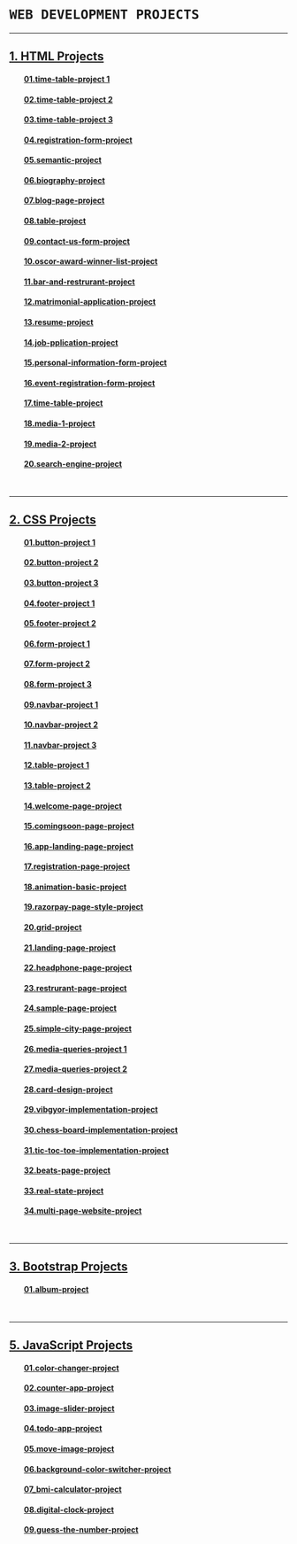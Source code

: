 # **`WEB DEVELOPMENT PROJECTS`**
<hr>

## **[1. HTML Projects](./01.%20HTML-Projects)**
####  &nbsp;&nbsp;&nbsp;&nbsp;&nbsp;&nbsp;&nbsp;&nbsp;**[01.time-table-project 1](./01.%20HTML-Projects/01.time-table-project%201/)**
####  &nbsp;&nbsp;&nbsp;&nbsp;&nbsp;&nbsp;&nbsp;&nbsp;**[02.time-table-project 2](./01.%20HTML-Projects/02.time-table-project%202/)**
####  &nbsp;&nbsp;&nbsp;&nbsp;&nbsp;&nbsp;&nbsp;&nbsp;**[03.time-table-project 3](./01.%20HTML-Projects/03.time-table-project%203/)**
####  &nbsp;&nbsp;&nbsp;&nbsp;&nbsp;&nbsp;&nbsp;&nbsp;**[04.registration-form-project](./01.%20HTML-Projects/04.registration-form-project/)**
####  &nbsp;&nbsp;&nbsp;&nbsp;&nbsp;&nbsp;&nbsp;&nbsp;**[05.semantic-project](./01.%20HTML-Projects/05.semantic-project/)**
####  &nbsp;&nbsp;&nbsp;&nbsp;&nbsp;&nbsp;&nbsp;&nbsp;**[06.biography-project](./01.%20HTML-Projects/06.biography-project/)**
####  &nbsp;&nbsp;&nbsp;&nbsp;&nbsp;&nbsp;&nbsp;&nbsp;**[07.blog-page-project](./01.%20HTML-Projects/07.blog-page-project/)**
####  &nbsp;&nbsp;&nbsp;&nbsp;&nbsp;&nbsp;&nbsp;&nbsp;**[08.table-project](./01.%20HTML-Projects/08.table-project/)**
####  &nbsp;&nbsp;&nbsp;&nbsp;&nbsp;&nbsp;&nbsp;&nbsp;**[09.contact-us-form-project](./01.%20HTML-Projects/09.contact-us-form-project/)**
####  &nbsp;&nbsp;&nbsp;&nbsp;&nbsp;&nbsp;&nbsp;&nbsp;**[10.oscor-award-winner-list-project](./01.%20HTML-Projects/10.oscor-award-winner-list-project/)**
####  &nbsp;&nbsp;&nbsp;&nbsp;&nbsp;&nbsp;&nbsp;&nbsp;**[11.bar-and-restrurant-project](./01.%20HTML-Projects/11.bar-and-restrurant-project/)**
####  &nbsp;&nbsp;&nbsp;&nbsp;&nbsp;&nbsp;&nbsp;&nbsp;**[12.matrimonial-application-project](./01.%20HTML-Projects/12.matrimonial-application-project/)**
####  &nbsp;&nbsp;&nbsp;&nbsp;&nbsp;&nbsp;&nbsp;&nbsp;**[13.resume-project](./01.%20HTML-Projects/13.resume-project/)**
####  &nbsp;&nbsp;&nbsp;&nbsp;&nbsp;&nbsp;&nbsp;&nbsp;**[14.job-pplication-project](./01.%20HTML-Projects/14.job-pplication-project/)**
####  &nbsp;&nbsp;&nbsp;&nbsp;&nbsp;&nbsp;&nbsp;&nbsp;**[15.personal-information-form-project](./01.%20HTML-Projects/15.personal-information-form-project/)**
####  &nbsp;&nbsp;&nbsp;&nbsp;&nbsp;&nbsp;&nbsp;&nbsp;**[16.event-registration-form-project](./01.%20HTML-Projects//16.event-registration-form-project/)**
####  &nbsp;&nbsp;&nbsp;&nbsp;&nbsp;&nbsp;&nbsp;&nbsp;**[17.time-table-project](./01.%20HTML-Projects/17.time-table-project/)**
####  &nbsp;&nbsp;&nbsp;&nbsp;&nbsp;&nbsp;&nbsp;&nbsp;**[18.media-1-project](./01.%20HTML-Projects/18.media-1-project/)**
####  &nbsp;&nbsp;&nbsp;&nbsp;&nbsp;&nbsp;&nbsp;&nbsp;**[19.media-2-project](./01.%20HTML-Projects/19.media-2-project/)**
####  &nbsp;&nbsp;&nbsp;&nbsp;&nbsp;&nbsp;&nbsp;&nbsp;**[20.search-engine-project](./01.%20HTML-Projects/20.search-engine-project/)**

<br>
<hr>

## **[2. CSS Projects](./01.%20HTML-Projects)**
####  &nbsp;&nbsp;&nbsp;&nbsp;&nbsp;&nbsp;&nbsp;&nbsp;**[01.button-project 1](./02.%20CSS-Projects/01.button-project%201/)**
####  &nbsp;&nbsp;&nbsp;&nbsp;&nbsp;&nbsp;&nbsp;&nbsp;**[02.button-project 2](./02.%20CSS-Projects/02.button-project%202/)**
####  &nbsp;&nbsp;&nbsp;&nbsp;&nbsp;&nbsp;&nbsp;&nbsp;**[03.button-project 3](./02.%20CSS-Projects/03.button-project%203/)**
####  &nbsp;&nbsp;&nbsp;&nbsp;&nbsp;&nbsp;&nbsp;&nbsp;**[04.footer-project 1](./02.%20CSS-Projects/04.footer-project%201/)**
####  &nbsp;&nbsp;&nbsp;&nbsp;&nbsp;&nbsp;&nbsp;&nbsp;**[05.footer-project 2](./02.%20CSS-Projects/05.footer-project%202/)**
####  &nbsp;&nbsp;&nbsp;&nbsp;&nbsp;&nbsp;&nbsp;&nbsp;**[06.form-project 1](./02.%20CSS-Projects/06.form-project%201/)**
####  &nbsp;&nbsp;&nbsp;&nbsp;&nbsp;&nbsp;&nbsp;&nbsp;**[07.form-project 2](./02.%20CSS-Projects/07.form-project%202/)**
####  &nbsp;&nbsp;&nbsp;&nbsp;&nbsp;&nbsp;&nbsp;&nbsp;**[08.form-project 3](./02.%20CSS-Projects/08.form-project%203/)**
####  &nbsp;&nbsp;&nbsp;&nbsp;&nbsp;&nbsp;&nbsp;&nbsp;**[09.navbar-project 1](./02.%20CSS-Projects/09.navbar-project%201/)**
####  &nbsp;&nbsp;&nbsp;&nbsp;&nbsp;&nbsp;&nbsp;&nbsp;**[10.navbar-project 2](./02.%20CSS-Projects/10.navbar-project%202/)**
####  &nbsp;&nbsp;&nbsp;&nbsp;&nbsp;&nbsp;&nbsp;&nbsp;**[11.navbar-project 3](./02.%20CSS-Projects/11.navbar-project%203/)**
####  &nbsp;&nbsp;&nbsp;&nbsp;&nbsp;&nbsp;&nbsp;&nbsp;**[12.table-project 1](./02.%20CSS-Projects/12.table-project%201/)**
####  &nbsp;&nbsp;&nbsp;&nbsp;&nbsp;&nbsp;&nbsp;&nbsp;**[13.table-project 2](./02.%20CSS-Projects/13.table-project%202/)**
####  &nbsp;&nbsp;&nbsp;&nbsp;&nbsp;&nbsp;&nbsp;&nbsp;**[14.welcome-page-project](./02.%20CSS-Projects/14.welcome-page-project/)**
####  &nbsp;&nbsp;&nbsp;&nbsp;&nbsp;&nbsp;&nbsp;&nbsp;**[15.comingsoon-page-project](./02.%20CSS-Projects/15.comingsoon-page-project/)**
####  &nbsp;&nbsp;&nbsp;&nbsp;&nbsp;&nbsp;&nbsp;&nbsp;**[16.app-landing-page-project](./02.%20CSS-Projects/16.app-landing-page-project/)**
####  &nbsp;&nbsp;&nbsp;&nbsp;&nbsp;&nbsp;&nbsp;&nbsp;**[17.registration-page-project](./02.%20CSS-Projects/17.registration-page-project/)**
####  &nbsp;&nbsp;&nbsp;&nbsp;&nbsp;&nbsp;&nbsp;&nbsp;**[18.animation-basic-project](./02.%20CSS-Projects/18.animation-basic-project/)**
####  &nbsp;&nbsp;&nbsp;&nbsp;&nbsp;&nbsp;&nbsp;&nbsp;**[19.razorpay-page-style-project](./02.%20CSS-Projects/19.razorpay-page-style-project/)**
####  &nbsp;&nbsp;&nbsp;&nbsp;&nbsp;&nbsp;&nbsp;&nbsp;**[20.grid-project](./02.%20CSS-Projects/20.grid-project/)**
####  &nbsp;&nbsp;&nbsp;&nbsp;&nbsp;&nbsp;&nbsp;&nbsp;**[21.landing-page-project](./02.%20CSS-Projects/21.landing-page-project/)**
####  &nbsp;&nbsp;&nbsp;&nbsp;&nbsp;&nbsp;&nbsp;&nbsp;**[22.headphone-page-project](./02.%20CSS-Projects/22.headphone-page-project/)**
####  &nbsp;&nbsp;&nbsp;&nbsp;&nbsp;&nbsp;&nbsp;&nbsp;**[23.restrurant-page-project](./02.%20CSS-Projects/23.restrurant-page-project/)**
####  &nbsp;&nbsp;&nbsp;&nbsp;&nbsp;&nbsp;&nbsp;&nbsp;**[24.sample-page-project](./02.%20CSS-Projects/24.sample-page-project/)**
####  &nbsp;&nbsp;&nbsp;&nbsp;&nbsp;&nbsp;&nbsp;&nbsp;**[25.simple-city-page-project](./02.%20CSS-Projects/25.simple-city-page-project/)**
####  &nbsp;&nbsp;&nbsp;&nbsp;&nbsp;&nbsp;&nbsp;&nbsp;**[26.media-queries-project 1](./02.%20CSS-Projects/26.media-queries-project%201/)**
####  &nbsp;&nbsp;&nbsp;&nbsp;&nbsp;&nbsp;&nbsp;&nbsp;**[27.media-queries-project 2](./02.%20CSS-Projects/27.media-queries-project%202/)**
####  &nbsp;&nbsp;&nbsp;&nbsp;&nbsp;&nbsp;&nbsp;&nbsp;**[28.card-design-project](./02.%20CSS-Projects/28.card-design-project/)**
####  &nbsp;&nbsp;&nbsp;&nbsp;&nbsp;&nbsp;&nbsp;&nbsp;**[29.vibgyor-implementation-project](./02.%20CSS-Projects/29.vibgyor-implementation-project/)**
####  &nbsp;&nbsp;&nbsp;&nbsp;&nbsp;&nbsp;&nbsp;&nbsp;**[30.chess-board-implementation-project](./02.%20CSS-Projects/30.chess-board-implementation-project/)**
####  &nbsp;&nbsp;&nbsp;&nbsp;&nbsp;&nbsp;&nbsp;&nbsp;**[31.tic-toc-toe-implementation-project](./02.%20CSS-Projects/31.tic-toc-toe-implementation-project/)**
####  &nbsp;&nbsp;&nbsp;&nbsp;&nbsp;&nbsp;&nbsp;&nbsp;**[32.beats-page-project](./02.%20CSS-Projects/32.beats-page-project/)**
####  &nbsp;&nbsp;&nbsp;&nbsp;&nbsp;&nbsp;&nbsp;&nbsp;**[33.real-state-project](./02.%20CSS-Projects/33.real-state-project/)**
####  &nbsp;&nbsp;&nbsp;&nbsp;&nbsp;&nbsp;&nbsp;&nbsp;**[34.multi-page-website-project](./02.%20CSS-Projects/34.multi-page-website-project/)**

<br>
<hr>

## **[3. Bootstrap Projects](./03.%20Bootstrap-Project/)**
####  &nbsp;&nbsp;&nbsp;&nbsp;&nbsp;&nbsp;&nbsp;&nbsp;**[01.album-project](./03.%20Bootstrap-Project/01.album-project/)**

<br>
<hr>

## **[5. JavaScript Projects](./05.%20JavaScript-Projects/)**
####  &nbsp;&nbsp;&nbsp;&nbsp;&nbsp;&nbsp;&nbsp;&nbsp;**[01.color-changer-project](./05.%20JavaScript-Projects/01.color-changer-project/ "color-changer-project")**
####  &nbsp;&nbsp;&nbsp;&nbsp;&nbsp;&nbsp;&nbsp;&nbsp;**[02.counter-app-project](./05.%20JavaScript-Projects/02.counter-app-project/ "counter-app-project")**
####  &nbsp;&nbsp;&nbsp;&nbsp;&nbsp;&nbsp;&nbsp;&nbsp;**[03.image-slider-project](./05.%20JavaScript-Projects/03.image-slider-project/ "image-slider-project")**
####  &nbsp;&nbsp;&nbsp;&nbsp;&nbsp;&nbsp;&nbsp;&nbsp;**[04.todo-app-project](./05.%20JavaScript-Projects/04.todo-app-project/ "todo-app-project")**
####  &nbsp;&nbsp;&nbsp;&nbsp;&nbsp;&nbsp;&nbsp;&nbsp;**[05.move-image-project](./05.%20JavaScript-Projects/05.move-image-project/ "move-image-project")**
####  &nbsp;&nbsp;&nbsp;&nbsp;&nbsp;&nbsp;&nbsp;&nbsp;**[06.background-color-switcher-project](./05.%20JavaScript-Projects/06.background-color-switcher-project/ "background-color-switcher-project")**
####  &nbsp;&nbsp;&nbsp;&nbsp;&nbsp;&nbsp;&nbsp;&nbsp;**[07_bmi-calculator-project](./05.%20JavaScript-Projects/07_bmi-calculator-project/ "bmi-calculator-project")**
####  &nbsp;&nbsp;&nbsp;&nbsp;&nbsp;&nbsp;&nbsp;&nbsp;**[08.digital-clock-project](./05.%20JavaScript-Projects/08.digital-clock-project/ "digital-clock-project")**
####  &nbsp;&nbsp;&nbsp;&nbsp;&nbsp;&nbsp;&nbsp;&nbsp;**[09.guess-the-number-project](./05.%20JavaScript-Projects/09.guess-the-number-project/ "guess-the-number-project")**
